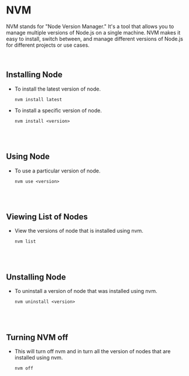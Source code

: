 # NVM

NVM stands for "Node Version Manager." It's a tool that allows you to manage multiple versions of Node.js on a single machine. NVM makes it easy to install, switch between, and manage different versions of Node.js for different projects or use cases.

<br>

## Installing Node

- To install the latest version of node.

  ```
  nvm install latest
  ```

* To install a specific version of node.

  ```
  nvm install <version>
  ```

<br>
<br>

## Using Node

- To use a particular version of node.

  ```
  nvm use <version>
  ```

<br>
<br>

## Viewing List of Nodes

- View the versions of node that is installed using nvm.

  ```
  nvm list
  ```

<br>
<br>

## Unstalling Node

- To uninstall a version of node that was installed using nvm.

  ```
  nvm uninstall <version>
  ```

<br>
<br>

## Turning NVM off

- This will turn off nvm and in turn all the version of nodes that are installed using nvm.

  ```
  nvm off
  ```

<br>
<br>
